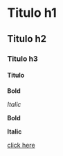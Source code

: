 # Titulo h1
## Titulo h2
### Titulo h3
#### Titulo

**Bold**

*Italic*

__Bold__

__Italic__

[click here](https://www.github.com)

